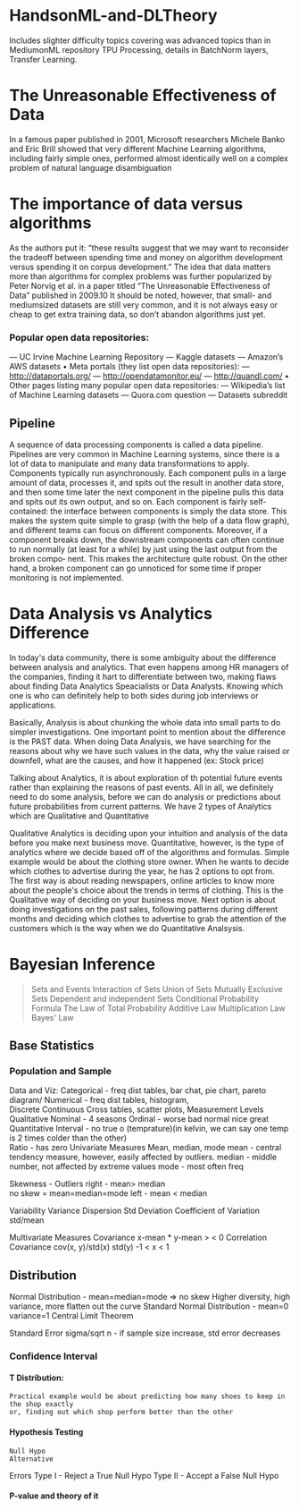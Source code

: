 # HandsonML-and-DLTheory
Includes slighter difficulty topics covering was advanced topics than in MediumonML repository
TPU Processing, details in BatchNorm layers, Transfer Learning.

# The Unreasonable Effectiveness of Data
In a famous paper published in 2001, Microsoft researchers Michele Banko and Eric
Brill showed that very different Machine Learning algorithms, including fairly simple
ones, performed almost identically well on a complex problem of natural language disambiguation

# The importance of data versus algorithms
As the authors put it: “these results suggest that we may want to reconsider the tradeoff between spending time and money on algorithm development versus spending it
on corpus development.”
The idea that data matters more than algorithms for complex problems was further
popularized by Peter Norvig et al. in a paper titled “The Unreasonable Effectiveness
of Data” published in 2009.10 It should be noted, however, that small- and mediumsized datasets are still very common, and it is not always easy or cheap to get extra
training data, so don’t abandon algorithms just yet.


### Popular open data repositories:

— UC Irvine Machine Learning Repository
— Kaggle datasets
— Amazon’s AWS datasets
• Meta portals (they list open data repositories):
— http://dataportals.org/
— http://opendatamonitor.eu/
— http://quandl.com/
• Other pages listing many popular open data repositories:
— Wikipedia’s list of Machine Learning datasets
— Quora.com question
— Datasets subreddit

## Pipeline
A sequence of data processing components is called a data pipeline. Pipelines are very
common in Machine Learning systems, since there is a lot of data to manipulate and
many data transformations to apply.
Components typically run asynchronously. Each component pulls in a large amount
of data, processes it, and spits out the result in another data store, and then some time
later the next component in the pipeline pulls this data and spits out its own output,
and so on. Each component is fairly self-contained: the interface between components
is simply the data store. This makes the system quite simple to grasp (with the help of
a data flow graph), and different teams can focus on different components. Moreover,
if a component breaks down, the downstream components can often continue to run
normally (at least for a while) by just using the last output from the broken compo‐
nent. This makes the architecture quite robust.
On the other hand, a broken component can go unnoticed for some time if proper
monitoring is not implemented.

# Data Analysis vs Analytics Difference
In today's data community, there is some ambiguity about the difference between analysis and analytics. That even happens among HR managers of the companies, finding it hart to differentiate between two, making flaws about finding Data Analytics Speacialists or Data Analysts. Knowing which one is who can definitely help to both sides during job interviews or applications.

Basically, Analysis is about chunking the whole data into small parts to do simpler investigations. One important point to mention about the difference is the PAST data. When doing Data Analysis, we have searching for the reasons about why we have such values in the data, why the value raised or downfell, what are the causes, and how it happened (ex: Stock price)

Talking about Analytics, it is about exploration of th potential future events rather than explaining the reasons of past events. All in all, we definitely need to do some analysis, before we can do analysis or predictions about future probabilities from current patterns.
We have 2 types of Analytics which are Qualitative and Quantitative

Qualitative Analytics is deciding upon your intuition and analysis of the data before you make next business move.
Quantitative, however, is the type of analytics where we decide based off of the algorithms and formulas.
Simple example would be about the clothing store owner. When he wants to decide which clothes to advertise during the year, he has 2 options to opt from. The first way is about reading newspapers, online articles to know more about the people's choice about the trends in terms of clothing. This is the Qualitative way of deciding on your business move.
Next option is about doing investigations on the past sales, following patterns during different months and deciding which clothes to advertise to grab the attention of the customers which is the way when we do Quantitative Analsysis.

# Bayesian Inference
>Sets and Events
>Interaction of Sets
>Union of Sets
>Mutually Exclusive Sets
>Dependent and independent Sets
>Conditional Probability Formula 
>The Law of Total Probability
>Additive Law
>Multiplication Law
>Bayes' Law

## Base Statistics

### Population and Sample

Data and Viz:
	Categorical - freq dist tables, bar chat, pie chart, pareto diagram/ 
	Numerical - freq dist tables, histogram,  
		Discrete
		Continuous
	Cross tables, scatter plots, 
Measurement Levels
	Qualitative
		Nominal - 4 seasons
		Ordinal - worse bad normal nice great
	Quantitative
		Interval - no true o (temprature)(in kelvin, we can say one temp is 2 times colder than the other)	
		Ratio - has zero
Univariate Measures
Mean, median, mode
mean - central tendency measure, however, easily affected by outliers.
median - middle number, not affected by extreme values
mode - most often freq

Skewness - Outliers
right - mean> median	
no skew = mean=median=mode
left - mean < median

Variability
Variance Dispersion
Std Deviation
Coefficient of Variation std/mean

Multivariate Measures
Covariance x-mean * y-mean > <  0
Correlation Covariance cov(x, y)/std(x) std(y)   -1 < x < 1


## Distribution
Normal Distribution - mean=median=mode => no skew
	Higher diversity, high variance, more flatten out the curve
Standard Normal Distribution - mean=0 variance=1
Central Limit Theorem

Standard Error sigma/sqrt n - if sample size increase, std error decreases

### Confidence Interval 
#### T Distribution: 
	Practical example would be about predicting how many shoes to keep in the shop exactly
	or, finding out which shop perform better than the other

#### Hypothesis Testing
	Null Hypo
	Alternative
Errors 
	Type I - Reject a True Null Hypo
	Type II - Accept a False Null Hypo

#### P-value and theory of it


